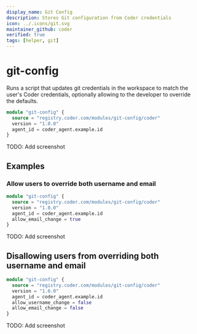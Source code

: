 ```yaml
---
display_name: Git Config
description: Stores Git configuration from Coder credentials
icon: ../.icons/git.svg
maintainer_github: coder
verified: true
tags: [helper, git]
---
```


# git-config

Runs a script that updates git credentials in the workspace to match the user's Coder credentials, optionally allowing to the developer to override the defaults.

```tf
module "git-config" {
  source = "registry.coder.com/modules/git-config/coder"
  version = "1.0.0"
  agent_id = coder_agent.example.id
}
```

TODO: Add screenshot

## Examples

### Allow users to override both username and email

```tf
module "git-config" {
  source = "registry.coder.com/modules/git-config/coder"
  version = "1.0.0"
  agent_id = coder_agent.example.id
  allow_email_change = true
}
```

TODO: Add screenshot

## Disallowing users from overriding both username and email

```tf
module "git-config" {
  source = "registry.coder.com/modules/git-config/coder"
  version = "1.0.0"
  agent_id = coder_agent.example.id
  allow_username_change = false
  allow_email_change = false
}
```

TODO: Add screenshot
